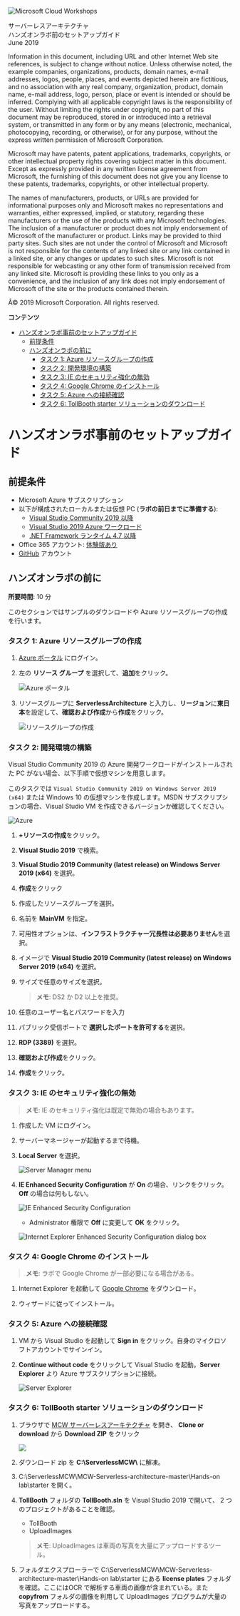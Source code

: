 ![Microsoft Cloud Workshops](https://github.com/Microsoft/MCW-Template-Cloud-Workshop/raw/master/Media/ms-cloud-workshop.png 'Microsoft Cloud Workshops')

<div class="MCWHeader1">
サーバーレスアーキテクチャ
</div>

<div class="MCWHeader2">
ハンズオンラボ前のセットアップガイド
</div>

<div class="MCWHeader3">
June 2019
</div>

Information in this document, including URL and other Internet Web site references, is subject to change without notice. Unless otherwise noted, the example companies, organizations, products, domain names, e-mail addresses, logos, people, places, and events depicted herein are fictitious, and no association with any real company, organization, product, domain name, e-mail address, logo, person, place or event is intended or should be inferred. Complying with all applicable copyright laws is the responsibility of the user. Without limiting the rights under copyright, no part of this document may be reproduced, stored in or introduced into a retrieval system, or transmitted in any form or by any means (electronic, mechanical, photocopying, recording, or otherwise), or for any purpose, without the express written permission of Microsoft Corporation.

Microsoft may have patents, patent applications, trademarks, copyrights, or other intellectual property rights covering subject matter in this document. Except as expressly provided in any written license agreement from Microsoft, the furnishing of this document does not give you any license to these patents, trademarks, copyrights, or other intellectual property.

The names of manufacturers, products, or URLs are provided for informational purposes only and Microsoft makes no representations and warranties, either expressed, implied, or statutory, regarding these manufacturers or the use of the products with any Microsoft technologies. The inclusion of a manufacturer or product does not imply endorsement of Microsoft of the manufacturer or product. Links may be provided to third party sites. Such sites are not under the control of Microsoft and Microsoft is not responsible for the contents of any linked site or any link contained in a linked site, or any changes or updates to such sites. Microsoft is not responsible for webcasting or any other form of transmission received from any linked site. Microsoft is providing these links to you only as a convenience, and the inclusion of any link does not imply endorsement of Microsoft of the site or the products contained therein.

Â© 2019 Microsoft Corporation. All rights reserved.

**コンテンツ**

- [ハンズオンラボ事前のセットアップガイド](#ハンズオンラボ事前のセットアップガイド)
  - [前提条件](#前提条件)
  - [ハンズオンラボの前に](#ハンズオンラボの前に)
    - [タスク 1: Azure リソースグループの作成](#タスク-1-Azure-リソースグループの作成)
    - [タスク 2: 開発環境の構築](#タスク-2-開発環境の構築)
    - [タスク 3: IE のセキュリティ強化の無効](#タスク-3-ie-のセキュリティ強化の無効)
    - [タスク 4: Google Chrome のインストール](#タスク-4-google-chrome-のインストール)
    - [タスク 5: Azure への接続確認](#タスク-5-azure-への接続確認)
    - [タスク 6: TollBooth starter ソリューションのダウンロード](#タスク-6-TollBooth-starter-ソリューションのダウンロード)

# ハンズオンラボ事前のセットアップガイド

## 前提条件

- Microsoft Azure サブスクリプション
- 以下が構成されたローカルまたは仮想 PC (**ラボの前日までに準備する**):
  - [Visual Studio Community 2019 以降](https://www.visualstudio.com/vs/)
  - [Visual Studio 2019 Azure ワークロード](https://docs.microsoft.com/azure/azure-functions/functions-develop-vs#prerequisites)
  - [.NET Framework ランタイム 4.7 以降](https://www.microsoft.com/net/download/windows)
- Office 365 アカウント: [体験版あり](https://portal.office.com/Signup/MainSignup15.aspx?Dap=False&QuoteId=79a957e9-ad59-4d82-b787-a46955934171&ali=1)
- [GitHub](https://github.com) アカウント

## ハンズオンラボの前に

**所要時間**: 10 分

このセクションではサンプルのダウンロードや Azure リソースグループの作成を行います。

### タスク 1: Azure リソースグループの作成

1.  [Azure ポータル](https://portal.azure.com) にログイン。

1.  左の **リソース グループ** を選択して、**追加**をクリック。

    ![](images/Setup/image9.png 'Azure ポータル')

1.  リソースグループに **ServerlessArchitecture** と入力し、**リージョン**に**東日本**を設定して、**確認および作成**から**作成**をクリック。

    ![](images/Setup/image10.png 'リソースグループの作成')

### タスク 2: 開発環境の構築

Visual Studio Community 2019 の Azure 開発ワークロードがインストールされた PC がない場合、以下手順で仮想マシンを用意します。

このタスクでは `Visual Studio Community 2019 on Windows Server 2019 (x64)` または Windows 10 の仮想マシンを作成します。MSDN サブスクリプションの場合、Visual Studio VM を作成できるバージョンか確認してください。

![](images/Setup/image3.png 'Azure')

1. **+リソースの作成**をクリック。

1. **Visual Studio 2019** で検索。

1. **Visual Studio 2019 Community (latest release) on Windows Server 2019 (x64)** を選択。

1. **作成**をクリック

1. 作成したリソースグループを選択。

1. 名前を **MainVM** を指定。

1. 可用性オプションは、**インフラストラクチャー冗長性は必要ありません**を選択。
    
1. イメージで **Visual Studio 2019 Community (latest release) on Windows Server 2019 (x64)** を選択。

1. サイズで任意のサイズを選択。

    > **メモ**: DS2 か D2 以上を推奨。

1. 任意のユーザー名とパスワードを入力

1. パブリック受信ポートで **選択したポートを許可する**を選択。

1. **RDP (3389)** を選択。

1. **確認および作成**をクリック。

1. **作成**をクリック。

### タスク 3: IE のセキュリティ強化の無効

> **メモ**: IE のセキュリティ強化は既定で無効の場合もあります。

1.  作成した VM にログイン。

1.  サーバーマネージャーが起動するまで待機。

1.  **Local Server** を選択。

    ![](images/Setup/image5.png 'Server Manager menu')

1.  **IE Enhanced Security Configuration** が **On** の場合、リンクをクリック。**Off** の場合は何もしない。

    ![](images/Setup/image6.png 'IE Enhanced Security Configuration')

    - Administrator 権限で **Off** に変更して **OK** をクリック。

    ![](images/Setup/image7.png 'Internet Explorer Enhanced Security Configuration dialog box')

### タスク 4: Google Chrome のインストール

> **メモ**: ラボで Google Chrome が一部必要になる場合がある。

1.  Internet Explorer を起動して [Google Chrome](https://www.google.com/chrome/) をダウンロード。

1.  ウィザードに従ってインストール。

### タスク 5: Azure への接続確認

1.  VM から Visual Studio を起動して **Sign in** をクリック。自身のマイクロソフトアカウントでサインイン。

1.  **Continue without code** をクリックして Visual Studio を起動。**Server Explorer** より Azure サブスクリプションに接続。

    ![](images/Setup/image8.png 'Server Explorer')

### タスク 6: TollBooth starter ソリューションのダウンロード

1. ブラウザで [MCW サーバーレスアーキテクチャ](https://github.com/Microsoft/MCW-Serverless-architecture) を開き、 **Clone or download** から **Download ZIP** をクリック

   ![](images/Setup/github-download-repo.png)

1. ダウンロード zip を **C:\\ServerlessMCW\\** に解凍。

1. C:\ServerlessMCW\MCW-Serverless-architecture-master\Hands-on lab\starter を開く。

1. **TollBooth** フォルダの **TollBooth.sln** を Visual Studio 2019 で開いて、 2 つのプロジェクトがあることを確認。

    - TollBooth
    - UploadImages

    > **メモ**: UploadImages は車両の写真を大量にアップロードするツール。

1. フォルダエクスプローラーで C:\ServerlessMCW\MCW-Serverless-architecture-master\Hands-on lab\starter にある **license plates** フォルダを確認。ここにはOCR で解析する車両の画像が含まれている。また **copyfrom** フォルダの画像を利用して UploadImages プログラムが大量の写真をアップロードする。
